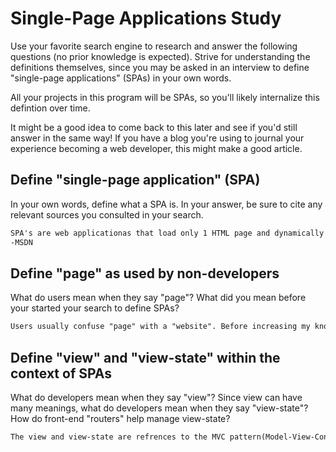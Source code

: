 # Single-Page Applications Study

Use your favorite search engine to research and answer the following questions
(no prior knowledge is expected). Strive for understanding the definitions
themselves, since you may be asked in an interview to define "single-page
applications" (SPAs) in your own words.

All your projects in this program will be SPAs, so you'll likely internalize
this defintion over time.

It might be a good idea to come back to this later and see if you'd still answer
in the same way! If you have a blog you're using to journal your experience
becoming a web developer, this might make a good article.

## Define "single-page application" (SPA)

In your own words, define what a SPA is. In your answer, be sure to cite any
relevant sources you consulted in your search.

```md
SPA's are web applicationas that load only 1 HTML page and dynamically updates information on the page to reflect the users interactions.
-MSDN
```

## Define "page" as used by non-developers

What do users mean when they say "page"? What did you mean before your started
your search to define SPAs?

```md
Users usually confuse "page" with a "website". Before increasing my knowledge of web development, I was using "page" and "website" interchangeably.
```

## Define "view" and "view-state" within the context of SPAs

What do developers mean when they say "view"? Since view can have many meanings,
what do developers mean when they say "view-state"? How do front-end "routers"
help manage view-state?

```md
The view and view-state are refrences to the MVC pattern(Model-View-Controller). This pattern is a model and design pattern for SPAs.
```
